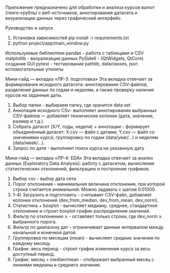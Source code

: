 Приложение предназначено для обработки и анализа курсов валют (тенге→рубль) с веб-источников, аннотирования датасета и визуализации данных через графический интерфейс.



Руководство и запуск

1. Установка зависимостей pip install -r requirements.txt
2. python project/app/main_window.py





Используемые библиотеки
pandas	- работа с таблицами и CSV
matplotlib - 	визуализация данных
PySide6  - (QtWidgets, QtCore)	создание GUI
pytest	- тестирование
pathlib, dataclasses, json	вспомогательные утилиты



Мини-гайд — вкладка «ЛР-3: подготовка»
Эта вкладка отвечает за формирование исходного датасета:
аннотирование CSV-файлов, разделение данных по годам и неделям, а также проверку наличия курсов на заданные даты.
1. Выбор папки - выбираем папку, где хранится data set
2. Аннотация исходного CSv-  выполняет аннотирование выбранных CSV-файлов — добавляет технические колонки (дата, значение, размер и т.д.).
3. Собрать датасет (X/Y, годы, недели) + аннотации -  формирует объединённый датасет: X.csv — файл с датами; Y.csv — файл со значениями курса; группировку по годам (data/year/…) и неделям (data/week/…).
4. Запрос по дате - выполняет поиск курса на указанную дату


Мини-гайд — вкладка «ЛР-4: EDA»
Эта вкладка отвечает за анализ данных (Exploratory Data Analysis):
работу с датасетом, вычисление статистических отклонений, фильтрацию и построение графиков.
1. Выбор csv - выбор дата сета
2. Порог отклонения - минимальная величина отклонения, при которой строка считается аномальной. Можно задавать с шагом 0.01000.
3. 1–4) Загрузить и подготовить - считывает CSV-файл, добавляет колонки отклонений (dev_from_median, dev_from_mean, dev_norm).
4. Статистика + boxplot - вычисляет медиану, среднее, стандартное отклонение и строит boxplot-график распределения значений.
5. Фильтр по отклонению ≥ - оставляет только строки, где dev_norm ≥ выбранного порога.
6. Фильтр по диапазону дат - ограничивает данные интервалом между начальной и конечной датой.
7. Группировка по месяцам (mean) - вычисляет средние значения по каждому месяцу.
8. График: весь период - строит график изменения курса за весь доступный период.
9. График: месяц + median/mean - отображает выбранный месяц с линиями медианы и среднего значения.
